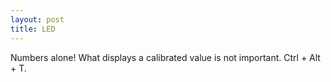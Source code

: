 ```yaml
---
layout: post
title: LED
---
```


Numbers alone! What displays a calibrated value is not important. Ctrl + Alt + T.
